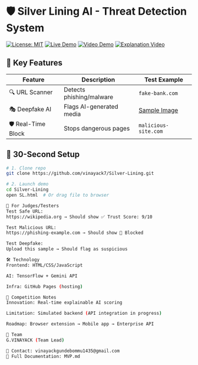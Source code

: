 # 🛡️ Silver Lining AI - Threat Detection System

[![License: MIT](https://img.shields.io/badge/License-MIT-blue.svg)](LICENSE)
[![Live Demo](https://img.shields.io/badge/Try_Online-Here-green)](https://github.com/vinayack7/Silver-Lining/blob/7aa9edd3d988ea05bd28cba4942f83be64b40146/SL.html)
[![Video Demo](https://img.shields.io/badge/Watch_Video-Here-red)](https://drive.google.com/file/d/1FOLh3OPfuckIW0o2swGFXAWhN9ICngMA/view)
[![Explanation Video](https://img.shields.io/badge/Explanation-Here-purple)](https://drive.google.com/file/d/1SNCplL_UkRUdFjr8UqSbhFkSsRqC65uM/view?usp=drivesdk)

## 🌟 Key Features
| Feature | Description | Test Example |
|---------|-------------|--------------|
| 🔍 URL Scanner | Detects phishing/malware | `fake-bank.com` |
| 🎭 Deepfake AI | Flags AI-generated media | [Sample Image](assets/test-image.jpg) |
| 🛡️ Real-Time Block | Stops dangerous pages | `malicious-site.com` |

## 🚀 30-Second Setup
```bash
# 1. Clone repo
git clone https://github.com/vinayack7/Silver-Lining.git

# 2. Launch demo
cd Silver-Lining
open SL.html  # Or drag file to browser

🧪 For Judges/Testers
Test Safe URL:
https://wikipedia.org → Should show ✅ Trust Score: 9/10

Test Malicious URL:
https://phishing-example.com → Should show 🚫 Blocked

Test Deepfake:
Upload this sample → Should flag as suspicious

🛠️ Technology
Frontend: HTML/CSS/JavaScript

AI: TensorFlow + Gemini API

Infra: GitHub Pages (hosting)

📌 Competition Notes
Innovation: Real-time explainable AI scoring

Limitation: Simulated backend (API integration in progress)

Roadmap: Browser extension → Mobile app → Enterprise API

👥 Team
G.VINAYACK (Team Lead)

📧 Contact: vinayackgundebommu1435@gmail.com
📄 Full Documentation: MVP.md
